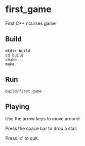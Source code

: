 # first_game
First C++ ncurses game

## Build
```shell
mkdir build
cd build
cmake ..
make
```

## Run
`build/first_game`

## Playing
Use the arrow keys to move around.

Press the space bar to drop a star.

Press 'x' to quit.
